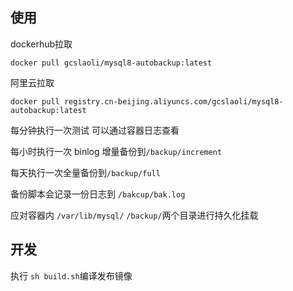 ## 使用

dockerhub拉取
```
docker pull gcslaoli/mysql8-autobackup:latest
```

阿里云拉取
```
docker pull registry.cn-beijing.aliyuncs.com/gcslaoli/mysql8-autobackup:latest
```

每分钟执行一次测试 可以通过容器日志查看

每小时执行一次 binlog 增量备份到`/backup/increment`

每天执行一次全量备份到`/backup/full`

备份脚本会记录一份日志到 `/bakcup/bak.log`

应对容器内 `/var/lib/mysql/` `/backup/`两个目录进行持久化挂载


## 开发
执行 `sh build.sh`编译发布镜像
